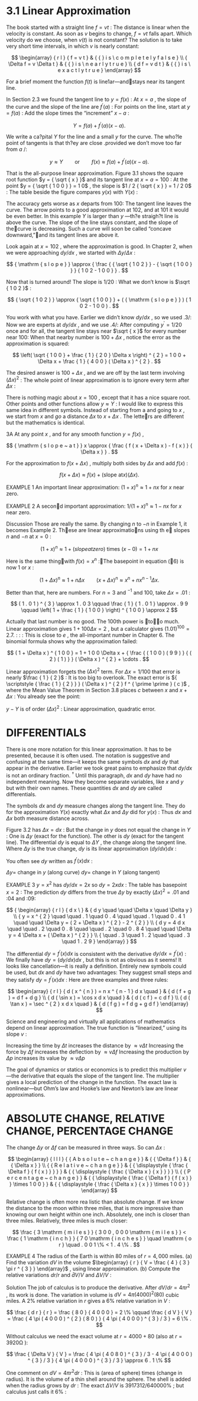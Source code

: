 # 3.1 Linear Approximation

The book started with a straight line $f = v t$ : The distance is linear when the velocity is constant. As soon as $v$ begins to change, $f = v t$ falls apart. Which velocity do we choose, when $v ( t )$ is not constant? The solution is to take very short time intervals, in which $v$ is nearly constant:

$$
\begin{array} { r l } { f = v t } & { { } i s \ c o m p l e t e l y f a l s e } \\ { \Delta f = v \Delta t } & { { } i s \ n e a r l y t r u e } \\ { d f = v d t } & { { } i s \ e x a c t l y t r u e } \end{array}
$$

For a brief moment the function $f ( t )$ is line1ar—andstays near its tangent line.

In Section 2.3 we found the tangent line to $y = f ( x )$ : At $x = a$ , the slope of the curve and the slope of the line are $f ^ { \prime } ( a )$ : For points on the line, start at $y = f ( a )$ : Add the slope times the “increment” $x - a$ :

$$
Y = f ( a ) + f ^ { \prime } ( a ) ( x - a ) .
$$

We write a ca?pital $Y$ for the line and a small $y$ for the curve. The who?le point of tangents is that th?ey are close .provided we don’t move too far from $a$ /:

$$
y \approx Y \qquad { \mathrm { o r } } \qquad f ( x ) \approx f ( a ) + f ^ { \prime } ( a ) ( x - a ) .
$$

That is the all-purpose linear approximation. Figure 3.1 shows the square root function $y = { \sqrt { x } }$ and its tangent line at $x = a = 1 0 0$ : At the point $y = { \sqrt { 1 0 0 } } = 1 0$ , the slope is $1 / 2 { \sqrt { x } } = 1 / 2 0$ : The table beside the figure compares $y ( x )$ with $Y ( x )$ :

The accuracy gets worse as $x$ departs from 100: The tangent line leaves the curve. The arrow points to a good approximation at 102, and at 101 it would be even better. In this example $Y$ is larger than $y$ —th?e straigh?t line is above the curve. The slope of the line stays constant, and the slope of thecurve is decreasing. Such a curve will soon be called “concave downward,”and its tangent lines are above it.

Look again at $x = 1 0 2$ , where the approximation is good. In Chapter 2, when we were approaching $d y / d x$ , we started with $\Delta y / \Delta x$ :

$$
{ \mathrm { s l o p e } } \approx { \frac { { \sqrt { 1 0 2 } } - { \sqrt { 1 0 0 } } } { 1 0 2 - 1 0 0 } } .
$$

Now that is turned around! The slope is $1 / 2 0$ : What we don’t know is $\sqrt { 1 0 2 }$ :

$$
{ \sqrt { 1 0 2 } } \approx { \sqrt { 1 0 0 } } + ( { \mathrm { s l o p e } } ) ( 1 0 2 - 1 0 0 ) .
$$

You work with what you have. Earlier we didn’t know $d y / d x$ , so we used .3/: Now we are experts at $d y / d x$ , and we use .4/: After computing $y ^ { \prime } { = } 1 / 2 0$ once and for all, the tangent line stays near $\sqrt { x }$ for every number near 100: When that nearby number is $1 0 0 + \Delta x$ , notice the error as the approximation is squared:

$$
\left( \sqrt { 1 0 0 } + \frac { 1 } { 2 0 } \Delta x \right) ^ { 2 } = 1 0 0 + \Delta x + \frac { 1 } { 4 0 0 } ( \Delta x ) ^ { 2 } .
$$

The desired answer is $1 0 0 + \Delta x$ , and we are off by the last term involving $( \Delta x ) ^ { 2 }$ : The whole point of linear approximation is to ignore every term after $\Delta x$ :

There is nothing magic about $x = 1 0 0$ , except that it has a nice square root. Other points and other functions allow $y \approx Y$ : I would like to express this same idea in different symbols. Instead of starting from a and going to $x$ , we start from $x$ and $g o$ a distance $\Delta x$ to $x + \Delta x$ . The letters are different but the mathematics is identical.

3A At any point $x$ , and for any smooth function $y = f ( x )$ ,

$$
{ \mathrm { s l o p e ~ a t } } x \approx { \frac { f ( x + \Delta x ) - f ( x ) } { \Delta x } } .
$$

For the approximation to $f ( x + \Delta x )$ , multiply both sides by $\Delta x$ and add $f ( x )$ :

$$
f ( x + \Delta x ) \approx f ( x ) + ( \mathrm { s l o p e \ a t } x ) ( \Delta x ) .
$$

EXAMPLE 1 An important linear approximation: $( 1 + x ) ^ { n } \approx 1 + n x$ for $x$ near zero.

EXAMPLE 2 A second important approximation: $1 / ( 1 + x ) ^ { n } \approx 1 - n x$ for $x$ near zero.

Discussion Those are really the same. By changing $n$ to $- n$ in Example 1, it becomes Example 2. These are linear approximations using th e slopes $n$ and $- n$ at $x = 0$ :

$$
( 1 + x ) ^ { n } \approx 1 + ( s l o p e a t z e r o ) { \mathrm { ~ t i m e s ~ } } ( x - 0 ) = 1 + n x
$$

Here is the same thingwith $f ( x ) = x ^ { n }$ :The basepoint in equation (6) is now 1 or $x$ :

$$
( 1 + \Delta x ) ^ { n } \approx 1 + n \Delta x \qquad ( x + \Delta x ) ^ { n } \approx x ^ { n } + n x ^ { n - 1 } \Delta x .
$$

Better than that, here are numbers. For $n = 3$ and $^ { - 1 }$ and 100, take $\Delta x = . 0 1$ :

$$
( 1 . 0 1 ) ^ { 3 } \approx 1 . 0 3 \qquad \frac { 1 } { 1 . 0 1 } \approx . 9 9 \qquad \left( 1 + \frac { 1 } { 1 0 0 } \right) ^ { 1 0 0 } \approx 2
$$

Actually that last number is no good. The 100th power is too much. Linear approximation gives $1 + 1 0 0 \Delta x = 2$ , but a calculator gives $( 1 . 0 1 ) ^ { 1 0 0 } = 2 . 7 .$ : : : This is close to $e$ , the all-important number in Chapter 6. The binomial formula shows why the approximation failed:

$$
( 1 + \Delta x ) ^ { 1 0 0 } = 1 + 1 0 0 \Delta x + { \frac { ( 1 0 0 ) ( 9 9 ) } { ( 2 ) ( 1 ) } } ( \Delta x ) ^ { 2 } + \cdots .
$$

Linear approximation forgets the $( \Delta x ) ^ { 2 }$ term. For $\Delta x = 1 / 1 0 0$ that error is nearly $\frac { 1 } { 2 }$ : It is too big to overlook. The exact error is ${ \scriptstyle { \frac { 1 } { 2 } } } ( \Delta x ) ^ { 2 } f ^ { \prime \prime } ( c )$ , where the Mean Value Theorem in Section 3.8 places $c$ between $x$ and $x + \Delta x$ : You already see the point:

$y - Y$ is of order $( \Delta x ) ^ { 2 }$ : Linear approximation, quadratic error.

# DIFFERENTIALS

There is one more notation for this linear approximation. It has to be presented, because it is often used. The notation is suggestive and confusing at the same time—it keeps the same symbols $d x$ and $d y$ that appear in the derivative. Earlier we took great pains to emphasize that $d y / d x$ is not an ordinary fraction. $^ \dagger$ Until this paragraph, $d x$ and $d y$ have had no independent meaning. Now they become separate variables, like $x$ and $y$ but with their own names. These quantities $d x$ and $d y$ are called differentials.

The symbols $d x$ and $d y$ measure changes along the tangent line. They do for the approximation $Y ( x )$ exactly what $\Delta x$ and $\Delta y$ did for $y ( x )$ : Thus $d x$ and $\Delta x$ both measure distance across.

Figure 3.2 has $\Delta x = d x$ : But the change in $y$ does not equal the change in $Y$ : One is $\Delta y$ (exact for the function). The other is $d y$ (exact for the tangent line). The differential $d y$ is equal to $\Delta Y$ , the change along the tangent line. Where $\Delta y$ is the true change, $d y$ is its linear approximation $( d y / d x ) d x$ :

You often see $d y$ written as $f ^ { \prime } ( x ) d x$ :

$\Delta y =$ change in $y$ (along curve) $d y =$ change in $Y$ (along tangent)

EXAMPLE 3 $y = x ^ { 2 }$ has $d y / d x = 2 x$ so $d y = 2 x d x$ : The table has basepoint $x = 2$ : The prediction $d y$ differs from the true $\Delta y$ by exactly $( \Delta x ) ^ { 2 } = . 0 1$ and :04 and :09:

$$
{ \begin{array} { r l } { d x \ } & { d y \quad \quad \Delta x \quad \Delta y } \\ { y = x ^ { 2 } \quad \quad . 1 \quad 0 . 4 \quad \quad . 1 \quad 0 . 4 1 \quad \quad \Delta y = ( 2 + \Delta x ) ^ { 2 } - 2 ^ { 2 } } \\ { d y = 4 d x \quad \quad . 2 \quad 0 . 8 \quad \quad . 2 \quad 0 . 8 4 \quad \quad \Delta y = 4 \Delta x + ( \Delta x ) ^ { 2 } } \\ { \quad . 3 \quad 1 . 2 \quad \quad . 3 \quad 1 . 2 9 } \end{array} }
$$

The differential $d y = f ^ { \prime } ( x ) d x$ is consistent with the derivative $d y / d x = f ^ { \prime } ( x )$ : We finally have $d y = ( d y / d x ) d x$ , but this is not as obvious as it seems! It looks like cancellation—it is really a definition. Entirely new symbols could be used, but $d x$ and $d y$ have two advantages: They suggest small steps and they satisfy $d y = f ^ { \prime } ( x ) d x$ : Here are three examples and three rules:

$$
\begin{array} { r l } { d ( x ^ { n } ) = n x ^ { n - 1 } d x \quad } & { d ( f + g ) = d f + d g } \\ { d ( \sin x ) = \cos x d x \quad } & { d ( c f ) = c d f } \\ { d ( \tan x ) = \sec ^ { 2 } x d x \quad } & { d ( f g ) = f d g + g d f } \end{array}
$$

Science and engineering and virtually all applications of mathematics depend on linear approximation. The true function is “linearized,” using its slope $v$ :

Increasing the time by $\Delta t$ increases the distance by $\approx v \Delta t$ Increasing the force by $\Delta f$ increases the deflection by $\approx v \Delta f$ Increasing the production by $\Delta p$ increases its value by $\approx v \Delta p$

The goal of dynamics or statics or economics is to predict this multiplier $v$ —the derivative that equals the slope of the tangent line. The multiplier gives a local prediction of the change in the function. The exact law is nonlinear—but Ohm’s law and Hooke’s law and Newton’s law are linear approximations.

# ABSOLUTE CHANGE, RELATIVE CHANGE, PERCENTAGE CHANGE

The change $\Delta y$ or $\Delta f$ can be measured in three ways. So can $\Delta x$ :

$$
\begin{array} { l l l } { { A b s o l u t e ~ c h a n g e } } & { { \Delta f } } & { { \Delta x } } \\ { { R e l a t i v e ~ c h a n g e } } & { { \displaystyle { \frac { \Delta f } { f ( x ) } } } } & { { \displaystyle { \frac { \Delta x } { x } } } } \\ { { P e r c e n t a g e ~ c h a n g e } } & { { \displaystyle { \frac { \Delta f } { f ( x ) } } \times 1 0 0 } } & { { \displaystyle { \frac { \Delta x } { x } } \times 1 0 0 } } \end{array}
$$

Relative change is often more rea listic than absolute change. If we know the distance to the moon within three miles, that is more impressive than knowing our own height within one inch. Absolutely, one inch is closer than three miles. Relatively, three miles is much closer:

$$
\frac { 3 \mathrm { m i l e s } } { 3 0 0 , 0 0 0 \mathrm { m i l e s } } < \frac { 1 \mathrm { i n c h } } { 7 0 \mathrm { i n c h e s } } \quad \mathrm { o r } \quad . 0 0 1 \% < 1 . 4 \% .
$$

EXAMPLE 4 The radius of the Earth is within 80 miles of $r = 4 , 0 0 0$ miles. (a) Find the variation $d V$ in the volume $\begin{array} { r } { V = \frac { 4 } { 3 } \pi r ^ { 3 } } \end{array}$ , using linear approximation. (b) Compute the relative variations $d r / r$ and $\bar { d } V / V$ and $\Delta V / V$ :

Solution The job of calculus is to produce the derivative. After $d V / d r = 4 \pi r ^ { 2 }$ , its work is done. The variation in volume is $d V = 4 \pi ( 4 0 0 0 ) ^ { 2 } ( 8 0 )$ cubic miles. A $2 \%$ relative variation in $r$ gives a $6 \%$ relative variation in $V$ :

$$
\frac { d r } { r } = \frac { 8 0 } { 4 0 0 0 } = 2 \% \qquad \frac { d V } { V } = \frac { 4 \pi ( 4 0 0 0 ) ^ { 2 } ( 8 0 ) } { 4 \pi ( 4 0 0 0 ) ^ { 3 } / 3 } = 6 \% .
$$

Without calculus we need the exact volume at $r = 4 0 0 0 + 8 0$ (also at $r = 3 9 2 0 \mathrm { \Omega }$ ):

$$
\frac { \Delta V } { V } = \frac { 4 \pi ( 4 0 8 0 ) ^ { 3 } / 3 - 4 \pi ( 4 0 0 0 ) ^ { 3 } / 3 } { 4 \pi ( 4 0 0 0 ) ^ { 3 } / 3 } \approx 6 . 1 \%
$$

One comment on $d V = 4 \pi r ^ { 2 } d r$ : This is (area of sphere) times (change in radius). It is the volume of a thin shell around the sphere. The shell is added when the radius grows by $d r$ : The exact $\Delta V / V$ is $3 9 1 7 3 1 2 / 6 4 0 0 0 0 \%$ ; but calculus just calls it $6 \%$ :